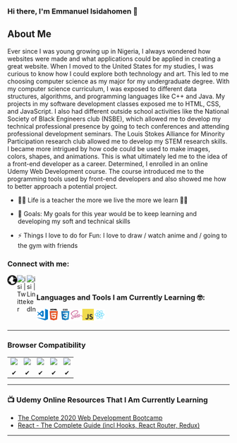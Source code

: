 ### Hi there, I'm Emmanuel Isidahomen 👋

## About Me

Ever since I was young growing up in Nigeria, I always wondered how websites were made and what applications could be applied in creating a great website. When I moved to the United States for my studies, I was curious to know how I could explore both technology and art. This led to me choosing computer science as my major for my undergraduate degree. With my computer science curriculum, I was exposed to different data structures, algorithms, and programming languages like C++ and Java. My projects in my software development classes exposed me to HTML, CSS, and JavaScript.
I also had different outside school activities like the National Society of Black Engineers club (NSBE), which allowed me to develop my technical professional presence by going to tech conferences and attending professional development seminars. The Louis Stokes Alliance for Minority Participation research club allowed me to develop my STEM research skills. I became more intrigued by how code could be used to make images, colors, shapes, and animations. 
This is what ultimately led me to the idea of a front-end developer as a career. Determined, I enrolled in an online Udemy Web Development course. The course introduced me to the programming tools used by front-end developers and also showed me how to better approach a potential project.

- 🌱✨ Life is a teacher the more we live the more we learn 🌱✨

- 🥅 Goals: My goals for this year would be to keep learning and developing my soft and technical skills  

- ⚡ Things I love to do for Fun: I love to draw / watch anime and  / going to the gym with friends 

### Connect with me:

[<img align="left" alt="isi" width="22px" src="https://raw.githubusercontent.com/iconic/open-iconic/master/svg/globe.svg" />][Portfolio]
[<img align="left" alt="isi | Twitter" width="22px" src="https://cdn.jsdelivr.net/npm/simple-icons@v3/icons/twitter.svg" />][twitter]
[<img align="left" alt="isi | LinkedIn" width="22px" src="https://cdn.jsdelivr.net/npm/simple-icons@v3/icons/linkedin.svg" />][linkedin]


<br />

### Languages and Tools I am Currently Learning 🤓:

<img align="left" alt="Visual Studio Code" width="26px" src="https://raw.githubusercontent.com/github/explore/80688e429a7d4ef2fca1e82350fe8e3517d3494d/topics/visual-studio-code/visual-studio-code.png" />
<img align="left" alt="HTML5" width="26px" src="https://raw.githubusercontent.com/github/explore/80688e429a7d4ef2fca1e82350fe8e3517d3494d/topics/html/html.png" />
<img align="left" alt="CSS3" width="26px" src="https://raw.githubusercontent.com/github/explore/80688e429a7d4ef2fca1e82350fe8e3517d3494d/topics/css/css.png" />
<img align="left" alt="Sass" width="26px" src="https://raw.githubusercontent.com/github/explore/80688e429a7d4ef2fca1e82350fe8e3517d3494d/topics/sass/sass.png" />
<img align="left" alt="JavaScript" width="26px" src="https://raw.githubusercontent.com/github/explore/80688e429a7d4ef2fca1e82350fe8e3517d3494d/topics/javascript/javascript.png" />
<img align="left" alt="React" width="26px" src="https://raw.githubusercontent.com/github/explore/80688e429a7d4ef2fca1e82350fe8e3517d3494d/topics/react/react.png" />

<br />
<br />

---

<h3> Browser Compatibility </h3>
<Center><table>
  <tr align="center">
    <td> <img src="https://raw.github.com/alrra/browser-logos/master/src/chrome/chrome_48x48.png" /> </td>
    <td> <img src="https://raw.github.com/alrra/browser-logos/master/src/firefox/firefox_48x48.png" /> </td>
    <td> <img src="https://raw.github.com/alrra/browser-logos/master/src/edge/edge_48x48.png" /> </td>
    <td> <img src="https://raw.github.com/alrra/browser-logos/master/src/safari/safari_48x48.png" /> </td>
    <td> <img src="https://raw.github.com/alrra/browser-logos/master/src/opera/opera_48x48.png" /> </td>
  </tr>
  <tr align="center">
    <td> ✔ </td>
    <td> ✔ </td>
    <td> ✔ </td>
    <td> ✔ </td>
    <td> ✔ </td>
  </tr>
</table>
</Center>

---

### 📺 Udemy Online Resources That I Am Currently Learning  
<!--START -->
- [The Complete 2020 Web Development Bootcamp](https://www.udemy.com/course/the-complete-web-development-bootcamp/)
- [React - The Complete Guide (incl Hooks, React Router, Redux)](https://www.udemy.com/course/react-the-complete-guide-incl-redux/)
<!-- END -->

---

[Portfolio]: https://emmanuelisi-portfolio.netlify.app/
[twitter]: https://twitter.com/EmmanuelIsidah7
[linkedin]: https://www.linkedin.com/in/emmanuel-isidahomen-0b9341181/
